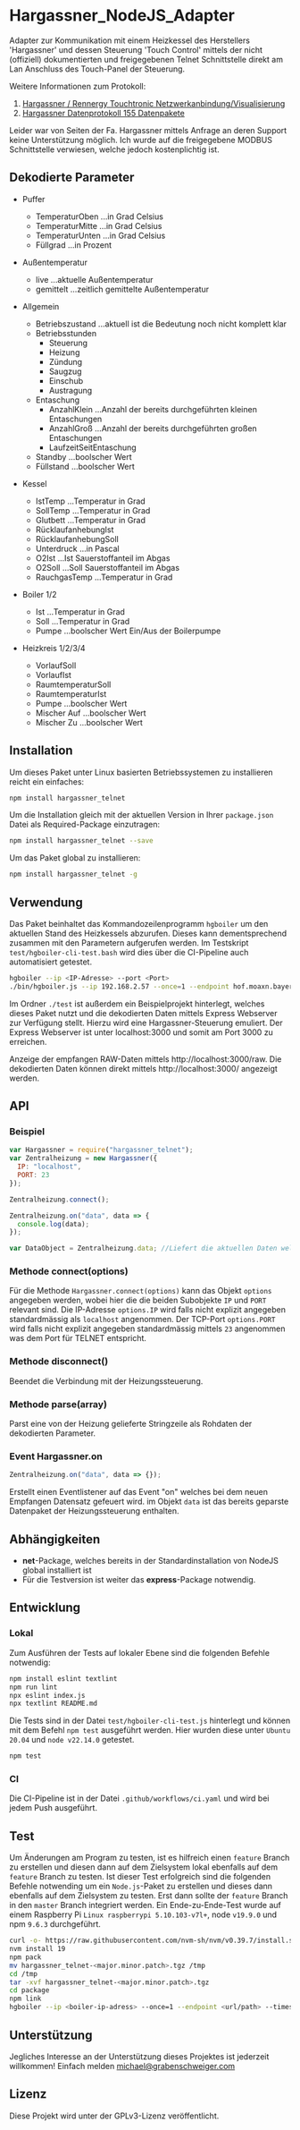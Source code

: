 # Hargassner_NodeJS_Adapter

Adapter zur Kommunikation mit einem Heizkessel des Herstellers 'Hargassner' und dessen Steuerung 'Touch Control' mittels der nicht (offiziell) dokumentierten und freigegebenen Telnet Schnittstelle direkt am Lan Anschluss des Touch-Panel der Steuerung.

Weitere Informationen zum Protokoll:

1. [Hargassner / Rennergy Touchtronic Netzwerkanbindung/Visualisierung](https://www.mikrocontroller.net/topic/267831)
2. [Hargassner Datenprotokoll 155 Datenpakete](https://www.mikrocontroller.net/attachment/345852/Hargassner_Datenprotokoll_155_Pakete.pdf)

Leider war von Seiten der Fa. Hargassner mittels Anfrage an deren Support keine Unterstützung möglich.
Ich wurde auf die freigegebene MODBUS Schnittstelle verwiesen, welche jedoch kostenplichtig ist.

## Dekodierte Parameter

- Puffer

  - TemperaturOben ...in Grad Celsius
  - TemperaturMitte ...in Grad Celsius
  - TemperaturUnten ...in Grad Celsius
  - Füllgrad ...in Prozent

- Außentemperatur

  - live ...aktuelle Außentemperatur
  - gemittelt ...zeitlich gemittelte Außentemperatur

- Allgemein
  - Betriebszustand ...aktuell ist die Bedeutung noch nicht komplett klar
  - Betriebsstunden
    - Steuerung
    - Heizung
    - Zündung
    - Saugzug
    - Einschub
    - Austragung
  - Entaschung
    - AnzahlKlein ...Anzahl der bereits durchgeführten kleinen Entaschungen
    - AnzahlGroß ...Anzahl der bereits durchgeführten großen Entaschungen
    - LaufzeitSeitEntaschung
  - Standby ...boolscher Wert
  - Füllstand ...boolscher Wert
- Kessel

  - IstTemp ...Temperatur in Grad
  - SollTemp ...Temperatur in Grad
  - Glutbett ...Temperatur in Grad
  - RücklaufanhebungIst
  - RücklaufanhebungSoll
  - Unterdruck ...in Pascal
  - O2Ist ...Ist Sauerstoffanteil im Abgas
  - O2Soll ...Soll Sauerstoffanteil im Abgas
  - RauchgasTemp ...Temperatur in Grad

- Boiler 1/2

  - Ist ...Temperatur in Grad
  - Soll ...Temperatur in Grad
  - Pumpe ...boolscher Wert Ein/Aus der Boilerpumpe

- Heizkreis 1/2/3/4
  - VorlaufSoll
  - VorlaufIst
  - RaumtemperaturSoll
  - RaumtemperaturIst
  - Pumpe ...boolscher Wert
  - Mischer Auf ...boolscher Wert
  - Mischer Zu ...boolscher Wert

## Installation

Um dieses Paket unter Linux basierten Betriebssystemen zu installieren reicht ein einfaches:

```bash
npm install hargassner_telnet
```

Um die Installation gleich mit der aktuellen Version in Ihrer `package.json` Datei als Required-Package einzutragen:

```bash
npm install hargassner_telnet --save
```

Um das Paket global zu installieren:

```bash
npm install hargassner_telnet -g
```

## Verwendung

Das Paket beinhaltet das Kommandozeilenprogramm `hgboiler` um den aktuellen Stand des Heizkessels abzurufen. Dieses kann dementsprechend zusammen mit den Parametern aufgerufen werden.
Im Testskript `test/hgboiler-cli-test.bash` wird dies über die CI-Pipeline auch automatisiert getestet.

```bash
hgboiler --ip <IP-Adresse> --port <Port>
./bin/hgboiler.js --ip 192.168.2.57 --once=1 --endpoint hof.moaxn.bayern/ofen --timestamps true --site allmoning
```

Im Ordner `./test` ist außerdem ein Beispielprojekt hinterlegt, welches dieses Paket nutzt und die dekodierten Daten mittels Express Webserver zur Verfügung stellt.
Hierzu wird eine Hargassner-Steuerung emuliert.
Der Express Webserver ist unter localhost:3000 und somit am Port 3000 zu erreichen.

Anzeige der empfangen RAW-Daten mittels http://localhost:3000/raw.
Die dekodierten Daten können direkt mittels http://localhost:3000/ angezeigt werden.

## API

### Beispiel

```javascript
var Hargassner = require("hargassner_telnet");
var Zentralheizung = new Hargassner({
  IP: "localhost",
  PORT: 23
});

Zentralheizung.connect();

Zentralheizung.on("data", data => {
  console.log(data);
});

var DataObject = Zentralheizung.data; //Liefert die aktuellen Daten welche aus dem Datensatz extrahiert wurden.
```

### Methode connect(options)

Für die Methode `Hargassner.connect(options)` kann das Objekt `options` angegeben werden, wobei hier die die beiden Subobjekte `IP` und `PORT` relevant sind. Die IP-Adresse `options.IP` wird falls nicht explizit angegeben standardmässig als `localhost` angenommen.
Der TCP-Port `options.PORT` wird falls nicht explizit angegeben standardmässig mittels `23` angenommen was dem Port für TELNET entspricht.

### Methode disconnect()

Beendet die Verbindung mit der Heizungssteuerung.

### Methode parse(array)

Parst eine von der Heizung gelieferte Stringzeile als Rohdaten der dekodierten Parameter.

### Event Hargassner.on

```javascript
Zentralheizung.on("data", data => {});
```

Erstellt einen Eventlistener auf das Event "on" welches bei dem neuen Empfangen Datensatz gefeuert wird.
im Objekt `data` ist das bereits geparste Datenpaket der Heizungssteuerung enthalten.

## Abhängigkeiten

- **net**-Package, welches bereits in der Standardinstallation von NodeJS global installiert ist
- Für die Testversion ist weiter das **express**-Package notwendig.

## Entwicklung

### Lokal

Zum Ausführen der Tests auf lokaler Ebene sind die folgenden Befehle notwendig:

```bash
npm install eslint textlint
npm run lint
npx eslint index.js
npx textlint README.md
```

Die Tests sind in der Datei `test/hgboiler-cli-test.js` hinterlegt und können mit dem Befehl `npm test` ausgeführt werden. Hier wurden diese unter `Ubuntu 20.04` und `node v22.14.0` getestet.

```bash
npm test
```

### CI

Die CI-Pipeline ist in der Datei `.github/workflows/ci.yaml` und wird bei jedem Push ausgeführt.

## Test

Um Änderungen am Program zu testen, ist es hilfreich einen `feature` Branch zu erstellen und diesen dann auf dem Zielsystem lokal ebenfalls auf dem `feature` Branch zu testen.
Ist dieser Test erfolgreich sind die folgenden Befehle notwending um ein `Node.js`-Paket zu erstellen und dieses dann ebenfalls auf dem Zielsystem zu testen. Erst dann sollte der `feature` Branch in den `master` Branch integriert werden. Ein Ende-zu-Ende-Test wurde auf einem Raspberry Pi `Linux raspberrypi 5.10.103-v7l+`, node `v19.9.0` und npm `9.6.3` durchgeführt.

```bash
curl -o- https://raw.githubusercontent.com/nvm-sh/nvm/v0.39.7/install.sh | bash
nvm install 19
npm pack
mv hargassner_telnet-<major.minor.patch>.tgz /tmp
cd /tmp
tar -xvf hargassner_telnet-<major.minor.patch>.tgz
cd package
npm link
hgboiler --ip <boiler-ip-adress> --once=1 --endpoint <url/path> --timestamps true --site <your-personale-site-name>
```

## Unterstützung

Jegliches Interesse an der Unterstützung dieses Projektes ist jederzeit willkommen!
Einfach melden michael@grabenschweiger.com

## Lizenz
Diese Projekt wird unter der GPLv3-Lizenz veröffentlicht.
